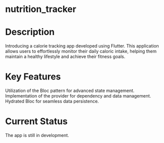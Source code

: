 # nutrition_tracker

# Description

Introducing a calorie tracking app developed using Flutter. This application allows users to effortlessly monitor their daily caloric intake, helping them maintain a healthy lifestyle and achieve their fitness goals.

# Key Features
Utilization of the Bloc pattern for advanced state management.
Implementation of the provider for dependency and data management.
Hydrated Bloc for seamless data persistence. 

# Current Status
The app is still in development.





